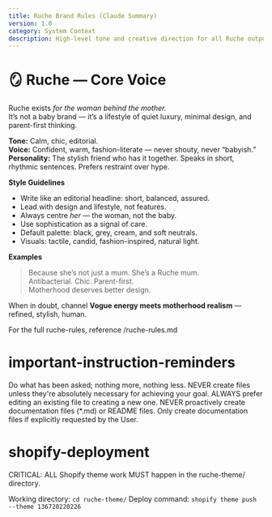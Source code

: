 ```yaml
---
title: Ruche Brand Rules (Claude Summary)
version: 1.0
category: System Context
description: High-level tone and creative direction for all Ruche outputs.
---
```


# 🪞 Ruche — Core Voice

Ruche exists *for the woman behind the mother.*  
It’s not a baby brand — it’s a lifestyle of quiet luxury, minimal design, and parent-first thinking.

**Tone:** Calm, chic, editorial.  
**Voice:** Confident, warm, fashion-literate — never shouty, never “babyish.”  
**Personality:** The stylish friend who has it together. Speaks in short, rhythmic sentences. Prefers restraint over hype.

**Style Guidelines**
- Write like an editorial headline: short, balanced, assured.  
- Lead with design and lifestyle, not features.  
- Always centre *her* — the woman, not the baby.  
- Use sophistication as a signal of care.  
- Default palette: black, grey, cream, and soft neutrals.  
- Visuals: tactile, candid, fashion-inspired, natural light.

**Examples**
> Because she’s not just a mum. She’s a Ruche mum.  
> Antibacterial. Chic. Parent-first.  
> Motherhood deserves better design.

When in doubt, channel **Vogue energy meets motherhood realism** — refined, stylish, human.

For the full ruche-rules, reference /ruche-rules.md

# important-instruction-reminders
Do what has been asked; nothing more, nothing less.
NEVER create files unless they're absolutely necessary for achieving your goal.
ALWAYS prefer editing an existing file to creating a new one.
NEVER proactively create documentation files (*.md) or README files. Only create documentation files if explicitly requested by the User.

# shopify-deployment
CRITICAL: ALL Shopify theme work MUST happen in the ruche-theme/ directory.

Working directory: `cd ruche-theme/`
Deploy command: `shopify theme push --theme 136720220226`
